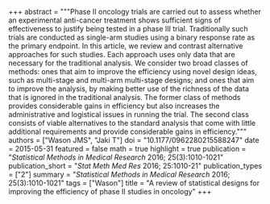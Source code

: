 +++
abstract = """Phase II oncology trials are carried out to assess whether an experimental anti-cancer treatment shows sufficient signs of effectiveness to justify being tested in a phase III trial. Traditionally such trials are conducted as single-arm studies using a binary response rate as the primary endpoint. In this article, we review and contrast alternative approaches for such studies. Each approach uses only data that are necessary for the traditional analysis. We consider two broad classes of methods: ones that aim to improve the efficiency using novel design ideas, such as multi-stage and multi-arm multi-stage designs; and ones that aim to improve the analysis, by making better use of the richness of the data that is ignored in the traditional analysis. The former class of methods provides considerable gains in efficiency but also increases the administrative and logistical issues in running the trial. The second class consists of viable alternatives to the standard analysis that come with little additional requirements and provide considerable gains in efficiency."""
authors = ["Wason JMS", "Jaki T"]
doi = "10.1177/0962280215588247"
date = 2015-05-31
featured = false
math = true
highlight = true
publication = "*Statistical Methods in Medical Research* 2016; 25(3):1010-1021"
publication_short = "*Stat Meth Med Res* 2016; 25:1010-21"
publication_types = ["2"]
summary = "*Statistical Methods in Medical Research* 2016; 25(3):1010-1021"
tags = ["Wason"]
title = "A review of statistical designs for improving the efficiency of phase II studies in oncology"
+++
